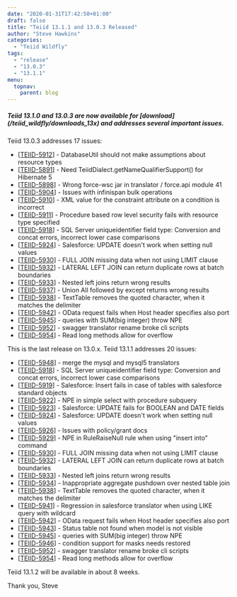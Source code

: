 ```yaml
---
date: "2020-01-31T17:42:50+01:00"
draft: false
title: "Teiid 13.1.1 and 13.0.3 Released"
author: "Steve Hawkins"
categories:
  - "Teiid Wildfly"
tags:
  - "release"
  - "13.0.3"
  - "13.1.1"
menu:
  topnav:
    parent: blog
---
```


##### Teiid 13.1.0 and 13.0.3 are now available for [download] (/teiid_wildfly/downloads_13x) and addresses several important issues.

<!--more-->

Teiid 13.0.3 addresses 17 issues:

<ul>
<li>[<a href='https://issues.redhat.com/browse/TEIID-5912'>TEIID-5912</a>] -         DatabaseUtil should not make assumptions about resource types
</li>
<li>[<a href='https://issues.redhat.com/browse/TEIID-5891'>TEIID-5891</a>] -         Need TeiidDialect.getNameQualifierSupport() for Hibernate 5
</li>
<li>[<a href='https://issues.redhat.com/browse/TEIID-5898'>TEIID-5898</a>] -         Wrong force-wsc jar in translator / force.api module 41
</li>
<li>[<a href='https://issues.redhat.com/browse/TEIID-5904'>TEIID-5904</a>] -         Issues with infinispan bulk operations
</li>
<li>[<a href='https://issues.redhat.com/browse/TEIID-5910'>TEIID-5910</a>] -         XML value for the constraint attribute on a condition is incorrect
</li>
<li>[<a href='https://issues.redhat.com/browse/TEIID-5911'>TEIID-5911</a>] -         Procedure based row level security fails with resource type specified
</li>
<li>[<a href='https://issues.redhat.com/browse/TEIID-5918'>TEIID-5918</a>] -         SQL Server uniqueidentifier field type: Conversion and concat errors, incorrect lower case comparisons
</li>
<li>[<a href='https://issues.redhat.com/browse/TEIID-5924'>TEIID-5924</a>] -         Salesforce: UPDATE doesn&#39;t work when setting null values
</li>
<li>[<a href='https://issues.redhat.com/browse/TEIID-5930'>TEIID-5930</a>] -         FULL JOIN missing data when not using LIMIT clause
</li>
<li>[<a href='https://issues.redhat.com/browse/TEIID-5932'>TEIID-5932</a>] -         LATERAL LEFT JOIN can return duplicate rows at batch boundaries
</li>
<li>[<a href='https://issues.redhat.com/browse/TEIID-5933'>TEIID-5933</a>] -         Nested left joins return wrong results
</li>
<li>[<a href='https://issues.redhat.com/browse/TEIID-5937'>TEIID-5937</a>] -         Union All followed by except returns wrong results
</li>
<li>[<a href='https://issues.redhat.com/browse/TEIID-5938'>TEIID-5938</a>] -         TextTable removes the quoted character, when it matches the delimiter
</li>
<li>[<a href='https://issues.redhat.com/browse/TEIID-5942'>TEIID-5942</a>] -         OData request fails when Host header specifies also port
</li>
<li>[<a href='https://issues.redhat.com/browse/TEIID-5945'>TEIID-5945</a>] -         queries with SUM(big integer) throw NPE
</li>
<li>[<a href='https://issues.redhat.com/browse/TEIID-5952'>TEIID-5952</a>] -         swagger translator rename broke cli scripts
</li>
<li>[<a href='https://issues.redhat.com/browse/TEIID-5954'>TEIID-5954</a>] -         Read long methods allow for overflow
</li>
</ul>

This is the last release on 13.0.x.  Teiid 13.1.1 addresses 20 issues:

<ul>
<li>[<a href='https://issues.redhat.com/browse/TEIID-5948'>TEIID-5948</a>] -         merge the mysql and mysql5 translators
</li>
<li>[<a href='https://issues.redhat.com/browse/TEIID-5918'>TEIID-5918</a>] -         SQL Server uniqueidentifier field type: Conversion and concat errors, incorrect lower case comparisons
</li>
<li>[<a href='https://issues.redhat.com/browse/TEIID-5919'>TEIID-5919</a>] -         Salesforce: Insert fails in case of tables with salesforce standard objects
</li>
<li>[<a href='https://issues.redhat.com/browse/TEIID-5922'>TEIID-5922</a>] -         NPE in simple select with procedure subquery
</li>
<li>[<a href='https://issues.redhat.com/browse/TEIID-5923'>TEIID-5923</a>] -         Salesforce: UPDATE fails for BOOLEAN and DATE fields
</li>
<li>[<a href='https://issues.redhat.com/browse/TEIID-5924'>TEIID-5924</a>] -         Salesforce: UPDATE doesn&#39;t work when setting null values
</li>
<li>[<a href='https://issues.redhat.com/browse/TEIID-5926'>TEIID-5926</a>] -         Issues with policy/grant docs
</li>
<li>[<a href='https://issues.redhat.com/browse/TEIID-5929'>TEIID-5929</a>] -         NPE in RuleRaiseNull rule when using &quot;insert into&quot; command
</li>
<li>[<a href='https://issues.redhat.com/browse/TEIID-5930'>TEIID-5930</a>] -         FULL JOIN missing data when not using LIMIT clause
</li>
<li>[<a href='https://issues.redhat.com/browse/TEIID-5932'>TEIID-5932</a>] -         LATERAL LEFT JOIN can return duplicate rows at batch boundaries
</li>
<li>[<a href='https://issues.redhat.com/browse/TEIID-5933'>TEIID-5933</a>] -         Nested left joins return wrong results
</li>
<li>[<a href='https://issues.redhat.com/browse/TEIID-5934'>TEIID-5934</a>] -         Inappropriate aggregate pushdown over nested table join
</li>
<li>[<a href='https://issues.redhat.com/browse/TEIID-5938'>TEIID-5938</a>] -         TextTable removes the quoted character, when it matches the delimiter
</li>
<li>[<a href='https://issues.redhat.com/browse/TEIID-5941'>TEIID-5941</a>] -         Regression in salesforce translator when using LIKE query with wildcard
</li>
<li>[<a href='https://issues.redhat.com/browse/TEIID-5942'>TEIID-5942</a>] -         OData request fails when Host header specifies also port
</li>
<li>[<a href='https://issues.redhat.com/browse/TEIID-5943'>TEIID-5943</a>] -         Status table not found when model is not visible
</li>
<li>[<a href='https://issues.redhat.com/browse/TEIID-5945'>TEIID-5945</a>] -         queries with SUM(big integer) throw NPE
</li>
<li>[<a href='https://issues.redhat.com/browse/TEIID-5946'>TEIID-5946</a>] -         condition support for masks needs restored
</li>
<li>[<a href='https://issues.redhat.com/browse/TEIID-5952'>TEIID-5952</a>] -         swagger translator rename broke cli scripts
</li>
<li>[<a href='https://issues.redhat.com/browse/TEIID-5954'>TEIID-5954</a>] -         Read long methods allow for overflow
</li>
</ul>


Teiid 13.1.2 will be available in about 8 weeks.

Thank you, Steve